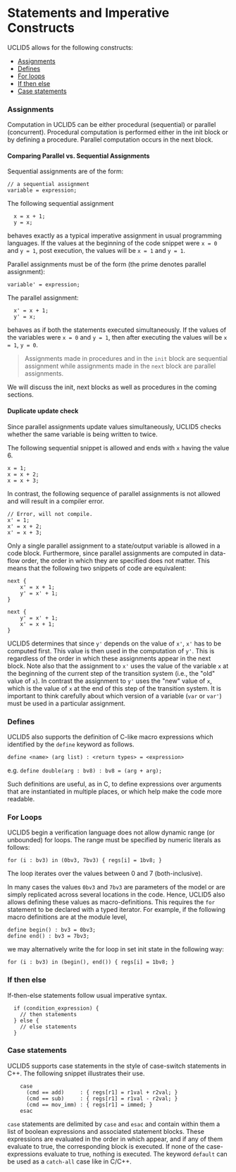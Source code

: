 # Statements and Imperative Constructs

UCLID5 allows for the following constructs:

- [Assignments](#assignments)
- [Defines](#defines)
- [For loops](#for-loops)
- [If then else](#if-then-else)
- [Case statements](#case-statements)


### Assignments

Computation in UCLID5 can be either procedural (sequential) or parallel (concurrent). Procedural computation is performed either in the init block or by defining a procedure. Parallel computation occurs in the next block.

#### Comparing Parallel vs. Sequential Assignments
Sequential assignments are of the form:
```uclid
// a sequential assignment
variable = expression;
```

The following sequential assignment
```uclid
  x = x + 1;
  y = x;
```
behaves exactly as a typical imperative assignment in usual programming languages. If the values at the beginning of the code snippet were `x = 0` and `y = 1`, post execution, the values will be `x = 1` and `y = 1`.


Parallel assignments must be of the form (the prime denotes parallel assignment):
```uclid
variable' = expression;
```

The parallel assignment:
```uclid
  x' = x + 1;
  y' = x;
```
behaves as if both the statements executed simultaneously. If the values of the variables were `x = 0` and `y = 1`, then after executing the values will be `x = 1`, `y = 0`.


> Assignments made in procedures and in the `init` block are sequential assignment while assignments made in the `next` block are parallel assignments.

We will discuss the init, next blocks as well as procedures in the coming sections.


#### Duplicate update check

Since parallel assignments update values simultaneously, UCLID5 checks whether the same variable is being written to twice. 

The following sequential snippet is allowed and ends with `x` having the value 6. 

```uclid
x = 1;
x = x + 2;
x = x + 3;
```

In contrast, the following sequence of parallel assignments is not allowed and will result in a compiler error.

```uclid
// Error, will not compile.
x' = 1;
x' = x + 2;
x' = x + 3;
```

Only a single parallel assignment to a state/output variable is allowed in a code block. Furthermore, since parallel assignments are computed in data-flow order, the order in which they are specified does not matter. This means that the following two snippets of code are equivalent:

```uclid
next {
    x' = x + 1;
    y' = x' + 1;
}
```

```uclid
next {
    y' = x' + 1;
    x' = x + 1;
}
```

UCLID5 determines that since `y'` depends on the value of `x'`, `x'` has to be computed first. This value is then used in the computation of `y'`. This is regardless of the order in which these assignments appear in the next block. Note also that the assignment to `x'` uses the value of the variable `x` at the beginning of the current step of the transition system (i.e., the "old" value of `x`). In contrast the assignment to `y'` uses the "new" value of `x`, which is the value of `x` at the end of this step of the transition system. It is important to think carefully about which version of a variable (`var` or `var'`) must be used in a particular assignment.

### Defines
UCLID5 also supports the definition of C-like macro expressions which identified by the `define` keyword as follows.

```uclid
define <name> (arg list) : <return types> = <expression>
```

e.g. `define double(arg : bv8) : bv8 = (arg + arg);`

Such definitions are useful, as in C, to define expressions over arguments that are instantiated in multiple places, or which help make the code more readable.



### For Loops


UCLID5 begin a verification language does not allow dynamic range (or unbounded) for loops. The range must be specified by numeric literals as follows:

```uclid
for (i : bv3) in (0bv3, 7bv3) { regs[i] = 1bv8; }
```
The loop iterates over the values between 0 and 7 (both-inclusive).

In many cases the values `0bv3` and `7bv3` are parameters of the model or are simply replicated across several locations in the code. Hence, UCLID5 also allows defining these values as macro-definitions. This requires the `for` statement to be declared with a typed iterator. For example, if the following macro definitions are at the module level,
```uclid
define begin() : bv3 = 0bv3;
define end() : bv3 = 7bv3;
```
we may alternatively write the for loop in set init state in the following way:
```uclid
for (i : bv3) in (begin(), end()) { regs[i] = 1bv8; }
```

### If then else

If-then-else statements follow usual imperative syntax.

```uclid
  if (condition_expression) {
    // then statements
  } else { 
    // else statements
  }
```

### Case statements

UCLID5 supports case statements in the style of case-switch statements in C++. The following snippet illustrates their use.

```uclid
    case
      (cmd == add)     : { regs[r1] = r1val + r2val; }
      (cmd == sub)     : { regs[r1] = r1val - r2val; }
      (cmd == mov_imm) : { regs[r1] = immed; }
    esac
```

`case` statements are delimited by `case` and `esac` and contain within them a list of boolean expressions and associated statement blocks. These expressions are evaluated in the order in which appear, and if any of them evaluate to true, the corresponding block is executed. If none of the case-expressions evaluate to true, nothing is executed. The keyword `default` can be used as a `catch-all` case like in C/C++.